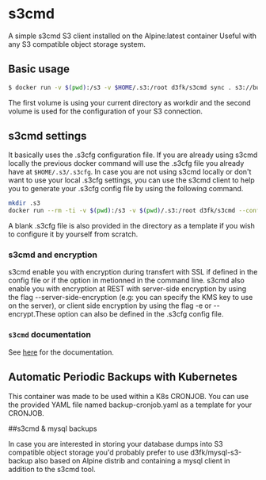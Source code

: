 # s3cmd
A simple s3cmd S3 client installed on the Alpine:latest container
Useful with any S3 compatible object storage system.

## Basic usage

```sh
$ docker run -v $(pwd):/s3 -v $HOME/.s3:/root d3fk/s3cmd sync . s3://bucket-name
```
The first volume is using your current directory as workdir and the second volume is used for the configuration of your S3 connection.

## s3cmd settings

It basically uses the .s3cfg configuration file. If you are already using s3cmd locally the previous docker command will use the .s3cfg file you already have at ``$HOME/.s3/.s3cfg``. In case you are not using s3cmd locally or don't want to use your local .s3cfg settings, you can use the s3cmd client to help you to generate your .s3cfg config file by using the following command.

```sh
mkdir .s3
docker run --rm -ti -v $(pwd):/s3 -v $(pwd)/.s3:/root d3fk/s3cmd --configure
```
A blank .s3cfg file is also provided in the directory as a template if you wish to configure it by yourself from scratch.

### s3cmd and encryption
s3cmd enable you with encryption during transfert with SSL if defined in the config file or if the option in metionned in the command line.
s3cmd also enable you with encryption at REST with server-side encryption by using the flag --server-side-encryption (e.g: you can specify the KMS key to use on the server), or client side encryption by using the flag -e or --encrypt.These option can also be defined in the .s3cfg config file.

### `s3cmd` documentation

See [here](http://s3tools.org/usage) for the documentation.


## Automatic Periodic Backups with Kubernetes

This container was made to be used within a K8s CRONJOB.
You can use the provided YAML file named backup-cronjob.yaml as a template for your CRONJOB.

##s3cmd & mysql backups

In case you are interested in storing your database dumps into S3 compatible object storage you'd probably prefer to use d3fk/mysql-s3-backup also based on Alpine distrib and containing a mysql client in addition to the s3cmd tool.
